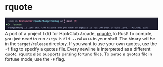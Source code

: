 # rquote

![Screenshot of rquote](screenshots/image.png)
A port of a project I did for HackClub Arcade, [cquote](https://github.com/OtterCodes101/cquote/), to Rust!
To compile, you just need to run `cargo build --release` in your shell. The binary will be in the `target/release` directory.
If you want to use your own quotes, use the `-f` flag to specify a quotes file. Every newline is interpreted as a different quote.
rquote also supports parsing fortune files. To parse a quotes file in fortune mode, use the `-F` flag.
